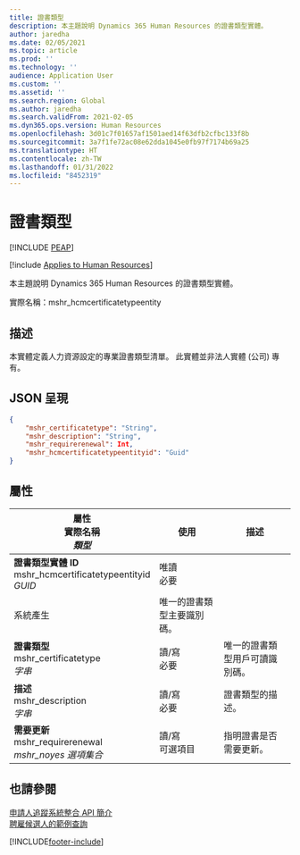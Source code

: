 ```yaml
---
title: 證書類型
description: 本主題說明 Dynamics 365 Human Resources 的證書類型實體。
author: jaredha
ms.date: 02/05/2021
ms.topic: article
ms.prod: ''
ms.technology: ''
audience: Application User
ms.custom: ''
ms.assetid: ''
ms.search.region: Global
ms.author: jaredha
ms.search.validFrom: 2021-02-05
ms.dyn365.ops.version: Human Resources
ms.openlocfilehash: 3d01c7f01657af1501aed14f63dfb2cfbc133f8b
ms.sourcegitcommit: 3a7f1fe72ac08e62dda1045e0fb97f7174b69a25
ms.translationtype: HT
ms.contentlocale: zh-TW
ms.lasthandoff: 01/31/2022
ms.locfileid: "8452319"
---
```

# <a name="certificate-type"></a>證書類型


[!INCLUDE [PEAP](../includes/peap-1.md)]

[!include [Applies to Human Resources](../includes/applies-to-hr.md)]

本主題說明 Dynamics 365 Human Resources 的證書類型實體。

實際名稱：mshr_hcmcertificatetypeentity

## <a name="description"></a>描述

本實體定義人力資源設定的專業證書類型清單。 此實體並非法人實體 (公司) 專有。

## <a name="json-representation"></a>JSON 呈現

```json
{
    "mshr_certificatetype": "String",
    "mshr_description": "String",
    "mshr_requirerenewal": Int,
    "mshr_hcmcertificatetypeentityid": "Guid"
}
```

## <a name="properties"></a>屬性

| 屬性<br>**實際名稱**<br>**_類型_** | 使用 | 描述 |
| --- | --- | --- |
| **證書類型實體 ID**<br>mshr_hcmcertificatetypeentityid<br>*GUID* | 唯讀<br>必要 
系統產生 | 唯一的證書類型主要識別碼。 |
| **證書類型**<br>mshr_certificatetype<br>*字串* | 讀/寫<br>必要 | 唯一的證書類型用戶可讀識別碼。 |
| **描述**<br>mshr_description<br>*字串* | 讀/寫<br>必要 | 證書類型的描述。 |
| **需要更新**<br>mshr_requirerenewal<br>*mshr_noyes 選項集合* | 讀/寫<br>可選項目 | 指明證書是否需要更新。 |

## <a name="see-also"></a>也請參閱

[申請人追蹤系統整合 API 簡介](hr-admin-integration-ats-api-introduction.md)<br>
[聘雇候選人的範例查詢](hr-admin-integration-ats-api-candidate-to-hire-example-query.md)



[!INCLUDE[footer-include](../includes/footer-banner.md)]
